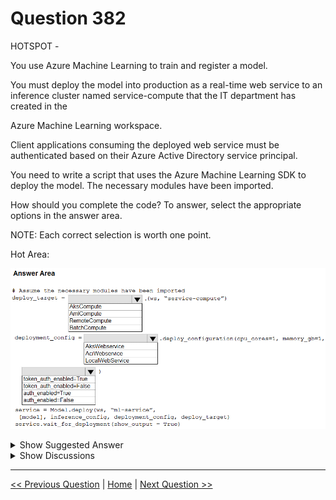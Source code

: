 # Question 382

HOTSPOT -

You use Azure Machine Learning to train and register a model.

You must deploy the model into production as a real-time web service to an inference cluster named service-compute that the IT department has created in the

Azure Machine Learning workspace.

Client applications consuming the deployed web service must be authenticated based on their Azure Active Directory service principal.

You need to write a script that uses the Azure Machine Learning SDK to deploy the model. The necessary modules have been imported.

How should you complete the code? To answer, select the appropriate options in the answer area.

NOTE: Each correct selection is worth one point.

Hot Area:

![Question Image](../images/q382_q_0038500001.png)

<details>
  <summary>Show Suggested Answer</summary>

<img src="../images/q382_ans_0_0038600001.png" alt="Answer Image"><br>

<p>Box 1: AksCompute -</p>
<p>Example:</p>
<p>aks_target = AksCompute(ws,&quot;myaks&quot;)</p>
<p># If deploying to a cluster configured for dev/test, ensure that it was created with enough</p>
<p># cores and memory to handle this deployment configuration. Note that memory is also used by</p>
<p># things such as dependencies and AML components.</p>
<p>deployment_config = AksWebservice.deploy_configuration(cpu_cores = 1, memory_gb = 1) service = Model.deploy(ws, &quot;myservice&quot;, [model], inference_config, deployment_config, aks_target)</p>
<p>Box 2: AksWebservice -</p>
<p>Box 3: token_auth_enabled=Yes -</p>
<p>Whether or not token auth is enabled for the Webservice.</p>
<p>Note: A Service principal defined in Azure Active Directory (Azure AD) can act as a principal on which authentication and authorization policies can be enforced in</p>
<p>Azure Databricks.</p>
<p>The Azure Active Directory Authentication Library (ADAL) can be used  to programmatically get an Azure AD access token for a user.</p>
<p>Incorrect Answers:</p>
<p>auth_enabled (bool): Whether or not to enable key auth for this Webservice. Defaults to True.</p>
<p>Reference:</p>
<p>https://docs.microsoft.com/en-us/azure/machine-learning/how-to-deploy-azure-kubernetes-service https://docs.microsoft.com/en-us/azure/databricks/dev-tools/api/latest/aad/service-prin-aad-token</p>

</details>

<details>
  <summary>Show Discussions</summary>

<blockquote><p><strong>ljljljlj</strong> <code>(Tue 11 Jan 2022 15:18)</code> - <em>Upvotes: 11</em></p><p>On exam 2021/7/10</p></blockquote>
<blockquote><p><strong>azurecert2021</strong> <code>(Sat 25 Dec 2021 15:56)</code> - <em>Upvotes: 10</em></p><p>given answer is correct

token_auth_enabled
bool
default value: None
Whether or not to enable Token auth for this Webservice. If this is enabled, users can access this Webservice by fetching an access token using their Azure Active Directory credentials. Defaults to False.
https://docs.microsoft.com/en-us/python/api/azureml-core/azureml.core.webservice.akswebservice?view=azure-ml-py
Service principal: You create a service principal account in Azure Active Directory, and use it to authenticate or get a token. A service principal is used when you need an automated process to authenticate to the service without requiring user interaction. For example, a continuous integration and deployment script that trains and tests a model every time the training code changes.
https://docs.microsoft.com/en-us/azure/machine-learning/how-to-setup-authentication</p></blockquote>

<blockquote><p><strong>evangelist</strong> <code>(Sun 08 Dec 2024 13:28)</code> - <em>Upvotes: 1</em></p><p>amlcompute=&gt;training
Akscompute=&gt;real time computing and scalable
batchcompute=&gt;non real time</p></blockquote>
<blockquote><p><strong>james2033</strong> <code>(Sat 20 Apr 2024 06:54)</code> - <em>Upvotes: 1</em></p><p>Constructor azureml.core.compute.aks.AksCompute(workspace, name)

https://learn.microsoft.com/en-us/python/api/azureml-core/azureml.core.compute.aks.akscompute?view=azure-ml-py#constructor

azureml.core.webservice.aks.AksWebservice.deploy_configuration(...)

https://learn.microsoft.com/en-us/python/api/azureml-core/azureml.core.webservice.aks.akswebservice?view=azure-ml-py#azureml-core-webservice-aks-akswebservice-deploy-configuration</p></blockquote>

<blockquote><p><strong>pancman</strong> <code>(Tue 11 Oct 2022 20:57)</code> - <em>Upvotes: 6</em></p><p>Given answer is correct. The third one might be confusing for some people but here is what Microsoft documentation says:
token_auth_enabled: Whether or not to enable Token auth for this Webservice. If this is enabled, users can access this Webservice by fetching an access token using their Azure Active Directory credentials. Defaults to False.</p></blockquote>
<blockquote><p><strong>kkkk_jjjj</strong> <code>(Sun 18 Sep 2022 08:47)</code> - <em>Upvotes: 3</em></p><p>on exam 18/03/2022</p></blockquote>
<blockquote><p><strong>AjoseO</strong> <code>(Sat 03 Sep 2022 06:55)</code> - <em>Upvotes: 1</em></p><p>On Exam: 03 March 2022</p></blockquote>
<blockquote><p><strong>Tsardoz</strong> <code>(Fri 15 Jul 2022 10:03)</code> - <em>Upvotes: 2</em></p><p>cpu_cores = 1, memory_gb=1 does not sound like AKS to me</p></blockquote>
<blockquote><p><strong>AI247</strong> <code>(Sat 07 May 2022 21:23)</code> - <em>Upvotes: 2</em></p><p>on exam 05Nov 2021</p></blockquote>
<blockquote><p><strong>JoshuaXu</strong> <code>(Fri 06 May 2022 22:07)</code> - <em>Upvotes: 2</em></p><p>on 6 Nov 2021</p></blockquote>
<blockquote><p><strong>hargur</strong> <code>(Wed 20 Apr 2022 09:53)</code> - <em>Upvotes: 1</em></p><p>on 19Oct2021</p></blockquote>
<blockquote><p><strong>snsnsnsn</strong> <code>(Thu 03 Mar 2022 08:37)</code> - <em>Upvotes: 2</em></p><p>on 2/9/21</p></blockquote>
<blockquote><p><strong>SaulG</strong> <code>(Thu 09 Dec 2021 07:13)</code> - <em>Upvotes: 5</em></p><p>Answer is correct!</p></blockquote>

</details>

---

[<< Previous Question](question_381.md) | [Home](/index.md) | [Next Question >>](question_383.md)
